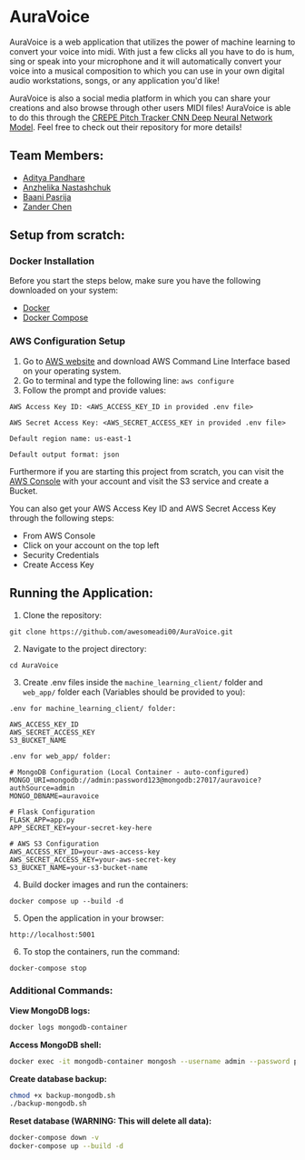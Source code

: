 
# AuraVoice

AuraVoice is a web application that utilizes the power of machine learning to convert your voice into midi. With just a few clicks all you have to do is hum, sing or speak into your microphone and it will automatically convert your voice into a musical composition to which you can use in your own digital audio workstations, songs, or any application you'd like! 

AuraVoice is also a social media platform in which you can share your creations and also browse through other users MIDI files! AuraVoice is able to do this through the [CREPE Pitch Tracker CNN Deep Neural Network Model](https://github.com/marl/crepe). Feel free to check out their repository for more details!  

## Team Members: 
- [Aditya Pandhare](https://github.com/awesomeadi00)
- [Anzhelika Nastashchuk](https://github.com/annsts)
- [Baani Pasrija](https://github.com/zeepxnflrp)
- [Zander Chen](https://github.com/ccczy-czy)


## Setup from scratch: 

### Docker Installation 

Before you start the steps below, make sure you have the following downloaded on your system: 

- [Docker](https://docs.docker.com/get-docker/)
- [Docker Compose](https://docs.docker.com/compose/install/)

### AWS Configuration Setup

 1. Go to [AWS website](https://aws.amazon.com/cli/) and download AWS Command Line Interface based on your operating system.
 2. Go to terminal and type the following line: `aws configure`
 3. Follow the prompt and provide values:
 ```
 AWS Access Key ID: <AWS_ACCESS_KEY_ID in provided .env file>

 AWS Secret Access Key: <AWS_SECRET_ACCESS_KEY in provided .env file>
 
 Default region name: us-east-1
 
 Default output format: json
 ```

Furthermore if you are starting this project from scratch, you can visit the [AWS Console](https://aws.amazon.com/free/?trk=3b81af00-66e9-4dfa-8d40-13976c5ec632&sc_channel=ps&ef_id=Cj0KCQjwtMHEBhC-ARIsABua5iSj6tpYHEFKOtPW8c94SQyLZDVaqc2A-oj4io059T6aJ08Wr008fLoaArKiEALw_wcB:G:s&s_kwcid=AL!4422!3!733904860063!e!!g!!aws%20console!22269309085!176152675838&gad_campaignid=22269309085&gbraid=0AAAAADjHtp9QrWUlNJI3b6UfDIOW86Hcf&gclid=Cj0KCQjwtMHEBhC-ARIsABua5iSj6tpYHEFKOtPW8c94SQyLZDVaqc2A-oj4io059T6aJ08Wr008fLoaArKiEALw_wcB) with your account and visit the S3 service and create a Bucket. 

You can also get your AWS Access Key ID and AWS Secret Access Key through the following steps:  
- From AWS Console 
- Click on your account on the top left
- Security Credentials 
- Create Access Key

## Running the Application:

1. Clone the repository:
```
git clone https://github.com/awesomeadi00/AuraVoice.git
```

2. Navigate to the project directory: 
```
cd AuraVoice
```

3. Create .env files inside the `machine_learning_client/` folder and `web_app/` folder each (Variables should be provided to you):
```
.env for machine_learning_client/ folder:

AWS_ACCESS_KEY_ID
AWS_SECRET_ACCESS_KEY
S3_BUCKET_NAME
```

```
.env for web_app/ folder:

# MongoDB Configuration (Local Container - auto-configured)
MONGO_URI=mongodb://admin:password123@mongodb:27017/auravoice?authSource=admin
MONGO_DBNAME=auravoice

# Flask Configuration
FLASK_APP=app.py
APP_SECRET_KEY=your-secret-key-here

# AWS S3 Configuration
AWS_ACCESS_KEY_ID=your-aws-access-key
AWS_SECRET_ACCESS_KEY=your-aws-secret-key
S3_BUCKET_NAME=your-s3-bucket-name
```

4. Build docker images and run the containers:
```
docker compose up --build -d
```

5. Open the application in your browser:
```
http://localhost:5001
```

6. To stop the containers, run the command: 
```
docker-compose stop
```

### Additional Commands:

**View MongoDB logs:**
```bash
docker logs mongodb-container
```

**Access MongoDB shell:**
```bash
docker exec -it mongodb-container mongosh --username admin --password password123 --authenticationDatabase admin
```

**Create database backup:**
```bash
chmod +x backup-mongodb.sh
./backup-mongodb.sh
```

**Reset database (WARNING: This will delete all data):**
```bash
docker-compose down -v
docker-compose up --build -d
```
